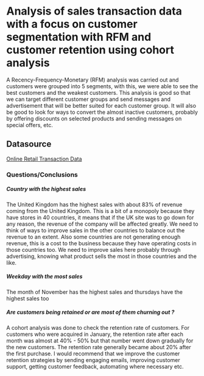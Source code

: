 # Analysis of sales transaction data with a focus on customer segmentation with RFM and customer retention using cohort analysis
A Recency-Frequency-Monetary (RFM) analysis was carried out and customers were grouped into 5 segments, with this, we were able to see the best customers and the weakest customers. This analysis is good so that we can target different customer groups and send messages and advertisement that will be better suited for each customer group. It will also be good to look for ways to convert the almost inactive customers, probably by offering discounts on selected products and sending messages on special offers, etc.

## Datasource
[Online Retail Transaction Data](https://www.kaggle.com/datasets/mashlyn/online-retail-ii-uci/code)
### Questions/Conclusions
##### Country with the highest sales
The United Kingdom has the highest sales with about 83% of revenue coming from the United Kingdom. This is a bit of a monopoly because they have stores in 40 countries, it means that if the UK site was to go down for any reason, the revenue of the company will be affected greatly. We need to think of ways to improve sales in the other countries to balance out the revenue to an extent. Also some countries are not generating enough revenue, this is a cost to the business because they have operating costs in those countries too. We need to improve sales here probably through advertising, knowing what product sells the most in those countries and the like.
##### Weekday with the most sales
The month of November has the highest sales and thursdays have the highest sales too
##### Are customers being retained or are most of them churning out ?
A cohort analysis was done to check the retention rate of customers. For customers who were acquired in January, the retention rate after each month was almost at 40% - 50% but that number went down gradually for the new customers. The retention rate generally became about 20% after the first purchase. I would recommend that we improve the customer retention strategies by sending engaging emails, improving customer support, getting customer feedback, automating where necessary etc.

